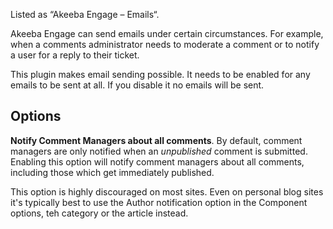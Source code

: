 Listed as “Akeeba Engage – Emails“.

Akeeba Engage can send emails under certain circumstances. For example, when a comments administrator needs to moderate a comment or to notify a user for a reply to their ticket.

This plugin makes email sending possible. It needs to be enabled for any emails to be sent at all. If you disable it no emails will be sent.

## Options

**Notify Comment Managers about all comments**. By default, comment managers are only notified when an _unpublished_ comment is submitted. Enabling this option will notify comment managers about all comments, including those which get immediately published.

This option is highly discouraged on most sites. Even on personal blog sites it's typically best to use the Author notification option in the Component options, teh category or the article instead.